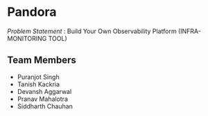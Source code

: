 # Pandora

_Problem Statement_ : Build Your Own Observability Platform
(INFRA-MONITORING TOOL)

## Team Members

- Puranjot Singh
- Tanish Kackria
- Devansh Aggarwal
- Pranav Mahalotra
- Siddharth Chauhan
